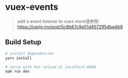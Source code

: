 # vuex-events

> add a event listener to vuex
more请参照: https://juejin.im/post/5c8b67c9e51d4572954be4b9

## Build Setup

``` bash
# install dependencies
yarn install

# serve with hot reload at localhost:8080
npm run dev

